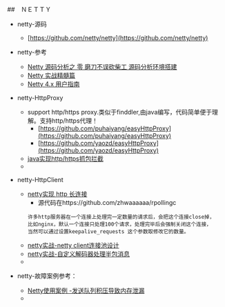 ##　ＮＥＴＴＹ
- netty-源码
  -  [https://github.com/netty/netty](https://github.com/netty/netty)

- netty-参考
  - [Netty 源码分析之 零 磨刀不误砍柴工 源码分析环境搭建](https://github.com/yongshun/learn_netty_source_code/blob/f129f37978e29746f07ea6a8baef2479ee3b0593/Netty%20源码分析之%20零%20磨刀不误砍柴工%20源码分析环境搭建/Netty%20源码分析之%20零%20磨刀不误砍柴工%20源码分析环境搭建.md)
  - [Netty 实战精髓篇](https://www.w3cschool.cn/essential_netty_in_action/)
  - [Netty 4.x 用户指南](https://www.w3cschool.cn/netty4userguide/)
- netty-HttpProxy
    - support http/https proxy.类似于finddler,由java编写，代码简单便于理解。支持http/https代理！
        - [https://github.com/puhaiyang/easyHttpProxy](https://github.com/puhaiyang/easyHttpProxy)
        - [https://github.com/yaozd/easyHttpProxy](https://github.com/yaozd/easyHttpProxy)
    - [java实现http/https抓包拦截](https://blog.csdn.net/puhaiyang/article/details/102649498)
    - []()
- netty-HttpClient
    - [netty实现 http 长连接](https://blog.csdn.net/u014284000/article/details/94995198)
        - 源代码在https://github.com/zhwaaaaaa/rpollingc
        ```
        许多http服务器在一个连接上处理完一定数量的请求后，会把这个连接close掉，
        比如nginx，默认一个连接只处理100个请求，处理完毕后会强制关闭这个连接，
        当然可以通过设置keepalive_requests 这个参数取修改它的数量。
        ```
    - [netty实战-netty client连接池设计](https://www.jianshu.com/p/7132d84c2461?from=singlemessage)
    - [netty实战-自定义解码器处理半包消息](https://blog.csdn.net/linsongbin1/article/details/77915686)
    - []()
- netty-故障案例参考：
    - [Netty使用案例 -发送队列积压导致内存泄漏](https://blog.csdn.net/u013642886/article/details/86632752)
    - []()
 
 